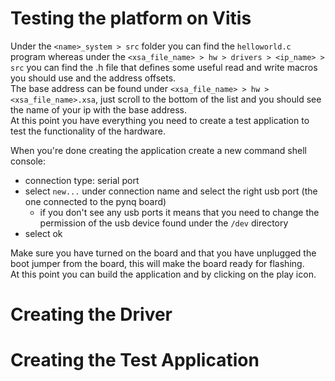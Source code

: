 # Testing the platform on Vitis  
Under the `<name>_system > src` folder you can find the `helloworld.c` program whereas under the `<xsa_file_name> > hw > drivers > <ip_name> > src` you can find
the .h file that defines some useful read and write macros you should use and the address offsets.  
The base address can be found under `<xsa_file_name> > hw > <xsa_file_name>.xsa`, just scroll to the bottom of the list and you should see the name of your ip with the base address.  
At this point you have everything you need to create a test application to test the functionality of the hardware.  

When you're done creating the application create a new command shell console:
- connection type: serial port
- select `new...` under connection name and select the right usb port (the one connected to the pynq board)
  - if you don't see any usb ports it means that you need to change the permission of the usb device found under the `/dev` directory
- select ok

Make sure you have turned on the board and that you have unplugged the boot jumper from the board, this will make the board ready for flashing.  
At this point you can build the application and by clicking on the play icon.
# Creating the Driver
# Creating the Test Application
